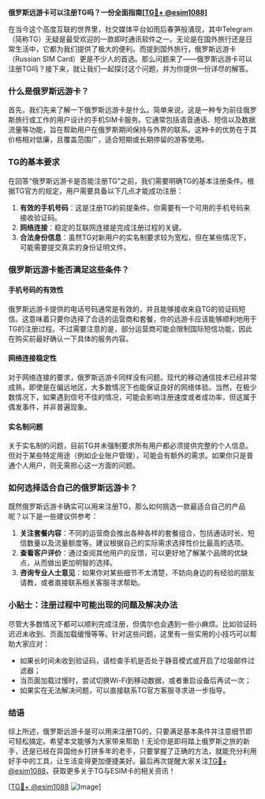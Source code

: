 **俄罗斯远游卡可以注册TG吗？一份全面指南[[TG💪+ @esim1088](https://t.me/s/esim1088)]**

在当今这个高度互联的世界里，社交媒体平台如雨后春笋般涌现，其中Telegram（简称TG）无疑是最受欢迎的一款即时通讯软件之一。无论是在国外旅行还是日常生活中，它都为我们提供了极大的便利。而提到国外旅行，俄罗斯远游卡（Russian SIM Card）更是不少人的首选。那么问题来了——俄罗斯远游卡可以注册TG吗？接下来，就让我们一起探讨这个问题，并为你提供一份详尽的解答。

### 什么是俄罗斯远游卡？

首先，我们先来了解一下俄罗斯远游卡是什么。简单来说，这是一种专为前往俄罗斯旅行或工作的用户设计的手机SIM卡服务。它通常包括语音通话、短信以及数据流量等功能，旨在帮助用户在俄罗斯期间保持与外界的联系。这种卡的优势在于其价格相对低廉，且覆盖范围广，适合短期或长期停留的游客使用。

### TG的基本要求

在回答“俄罗斯远游卡是否能注册TG”之前，我们需要明确TG的基本注册条件。根据TG官方的规定，用户需要具备以下几点才能成功注册：

1. **有效的手机号码**：这是注册TG的前提条件。你需要有一个可用的手机号码来接收验证码。
2. **网络连接**：稳定的互联网连接是完成注册过程的关键。
3. **合法身份信息**：虽然TG对新用户的实名制要求较为宽松，但在某些情况下，可能需要提交真实的身份证明文件。

### 俄罗斯远游卡能否满足这些条件？

#### 手机号码的有效性

俄罗斯远游卡提供的电话号码通常是有效的，并且能够接收来自TG的验证码短信。这意味着只要你选择了合适的运营商和套餐，你的远游卡应该能够顺利地用于TG的注册过程。不过需要注意的是，部分运营商可能会限制国际短信功能，因此在购买前最好确认一下具体的服务内容。

#### 网络连接稳定性

对于网络连接的要求，俄罗斯远游卡同样没有问题。现代的移动通信技术已经非常成熟，即使是在偏远地区，大多数情况下也能保证良好的网络体验。当然，在极少数情况下，如果遇到信号不佳的情况，可能会影响注册速度或者成功率，但这属于偶发事件，并非普遍现象。

#### 实名制问题

关于实名制的问题，目前TG并未强制要求所有用户都必须提供完整的个人信息。但对于某些特定用途（例如企业账户管理），可能会有额外的需求。如果你只是普通个人用户，则无需担心这一方面的问题。

### 如何选择适合自己的俄罗斯远游卡？

既然俄罗斯远游卡确实可以用来注册TG，那么如何挑选一款最适合自己的产品呢？以下是一些建议供参考：

1. **关注套餐内容**：不同的运营商会推出各种各样的套餐组合，包括通话时长、短信数量以及流量额度等。建议根据自己的实际需求选择性价比最高的选项。
2. **查看客户评价**：通过查阅其他用户的反馈，可以更好地了解某个品牌的优缺点，从而做出更加明智的选择。
3. **咨询专业人士意见**：如果你对某些细节不太清楚，不妨向身边的有经验的朋友请教，或者直接联系相关客服寻求帮助。

### 小贴士：注册过程中可能出现的问题及解决办法

尽管大多数情况下都可以顺利完成注册，但偶尔也会遇到一些小麻烦。比如验证码迟迟未收到、页面加载缓慢等等。针对这些问题，这里有一些实用的小技巧可以帮助大家应对：

- 如果长时间未收到验证码，请检查手机是否处于静音模式或开启了垃圾邮件过滤器；
- 当页面加载过慢时，尝试切换Wi-Fi到移动数据，或者重启设备后再试一次；
- 如果实在无法解决问题，可以直接联系TG官方客服寻求进一步指导。

### 结语

综上所述，俄罗斯远游卡是可以用来注册TG的，只要满足基本条件并注意细节即可轻松搞定。希望本文能够为大家带来帮助！无论你是即将踏上俄罗斯之旅的新手，还是已经在异国他乡打拼多年的老手，只要掌握了正确的方法，就能充分利用好手中的工具，让生活变得更加便捷美好。最后再次提醒大家关注[TG💪+ @esim1088](https://t.me/s/esim1088)，获取更多关于TG与ESIM卡的相关资讯！

[[TG💪+ @esim1088](https://t.me/s/esim1088) ![Image](https://i.postimg.cc/4NQfJmqS/Snipaste-2025-05-13-00-14-12.png)]